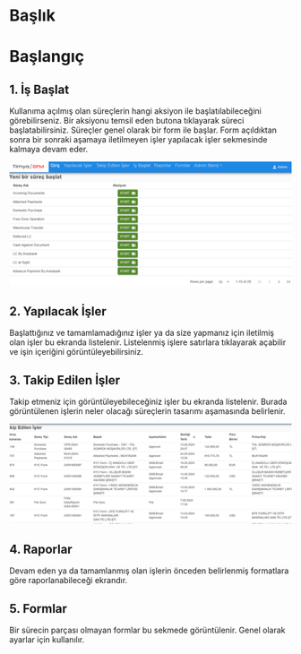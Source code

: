 # Başlık
# Başlangıç


## 1. İş Başlat
Kullanıma açılmış olan süreçlerin hangi aksiyon ile başlatılabileceğini görebilirseniz. Bir aksiyonu temsil eden butona tıklayarak süreci başlatabilirsiniz. Süreçler genel olarak bir form ile başlar. Form açıldıktan sonra bir sonraki aşamaya iletilmeyen işler yapılacak işler sekmesinde kalmaya devam eder.


![alt text](/işbaşlat.png)


## 2. Yapılacak İşler
Başlattığınız ve tamamlamadığınız işler ya da size yapmanız için iletilmiş olan işler bu ekranda listelenir. Listelenmiş işlere satırlara tıklayarak açabilir ve işin içeriğini görüntüleyebilirsiniz.



## 3. Takip Edilen İşler
Takip etmeniz için görüntüleyebileceğiniz işler bu ekranda listelenir.  Burada görüntülenen işlerin neler olacağı süreçlerin tasarımı aşamasında belirlenir.

![alt text](/image-3.png)

## 4. Raporlar
Devam eden ya da tamamlanmış olan işlerin önceden belirlenmiş formatlara göre raporlanabileceği ekrandır.

## 5. Formlar
Bir sürecin parçası olmayan formlar bu sekmede görüntülenir. Genel olarak ayarlar için kullanılır.

 

